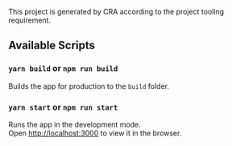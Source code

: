 This project is generated by CRA according to the project tooling requirement.

## Available Scripts

### `yarn build` or `npm run build`

Builds the app for production to the `build` folder.<br />

### `yarn start` or `npm run start`

Runs the app in the development mode.<br />
Open [http://localhost:3000](http://localhost:3000) to view it in the browser.
